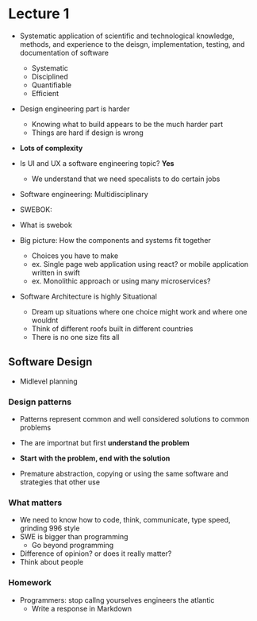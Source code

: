 # Lecture 1

- Systematic application of scientific and technological knowledge, methods, and experience to the deisgn, implementation, testing, and documentation of software
    - Systematic
    - Disciplined
    - Quantifiable
    - Efficient

- Design engineering part is harder
    - Knowing what to build appears to be the much harder part
    - Things are hard if design is wrong

- **Lots of complexity**
- Is UI and UX a software engineering topic? **Yes**
  - We understand that we need specalists to do certain jobs

- Software engineering: Multidisciplinary

- SWEBOK: 
- What is swebok

- Big picture: How the components and systems fit together
    - Choices you have to make
    - ex. Single page web application using react? or mobile application written in swift
    - ex. Monolithic approach or using many microservices?

- Software Architecture is highly Situational
    - Dream up situations where one choice might work and where one wouldnt
    - Think of different roofs built in different countries
    - There is no one size fits all

## Software Design

- Midlevel planning

### Design patterns

- Patterns represent common and well considered solutions to common problems
- The are importnat but first **understand the problem**
- **Start with the problem, end with the solution**

- Premature abstraction, copying or using the same software and strategies that other use

### What matters

- We need to know how to code, think, communicate, type speed, grinding 996 style
- SWE is bigger than programming
    - Go beyond programming
- Difference of opinion? or does it really matter?
- Think about people

### Homework

- Programmers: stop callng yourselves engineers the atlantic
    - Write a response in Markdown